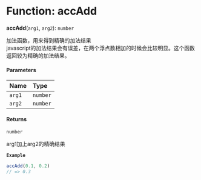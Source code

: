 # Function: accAdd

**accAdd**(`arg1`, `arg2`): `number`

加法函数，用来得到精确的加法结果<br>
javascript的加法结果会有误差，在两个浮点数相加的时候会比较明显。这个函数返回较为精确的加法结果。

#### Parameters

| Name | Type |
| :------ | :------ |
| `arg1` | `number` |
| `arg2` | `number` |

#### Returns

`number`

arg1加上arg2的精确结果

**`Example`**

```ts
accAdd(0.1, 0.2)
// => 0.3
```

